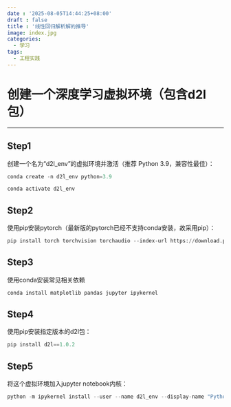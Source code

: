 ```yaml
---
date : '2025-08-05T14:44:25+08:00'
draft : false
title : '线性回归解析解的推导'
image: index.jpg
categories:
  - 学习
tags:
  - 工程实践
---
```

# 创建一个深度学习虚拟环境（包含d2l包）

---

## Step1

创建一个名为“d2l_env”的虚拟环境并激活（推荐 Python 3.9，兼容性最佳）：

```python
conda create -n d2l_env python=3.9
```

```python
conda activate d2l_env
```

## Step2

使用pip安装pytorch（最新版的pytorch已经不支持conda安装，故采用pip）：

```python
pip install torch torchvision torchaudio --index-url https://download.pytorch.org/whl/cu121
```

## Step3

使用conda安装常见相关依赖

```python
conda install matplotlib pandas jupyter ipykernel
```

## Step4

使用pip安装指定版本的d2l包：

```python
pip install d2l==1.0.2
```

## Step5

将这个虚拟环境加入jupyter notebook内核：

```python
python -m ipykernel install --user --name d2l_env --display-name "Python (d2l_env)"
```

